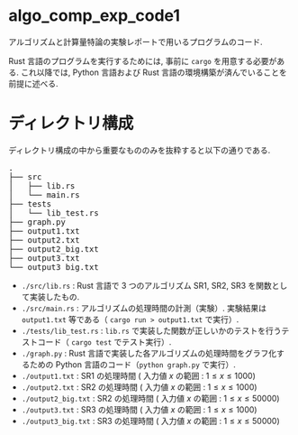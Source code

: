 # algo_comp_exp_code1
アルゴリズムと計算量特論の実験レポートで用いるプログラムのコード.

Rust 言語のプログラムを実行するためには, 事前に `cargo` を用意する必要がある.
これ以降では, Python 言語および Rust 言語の環境構築が済んでいることを前提に述べる.

# ディレクトリ構成
ディレクトリ構成の中から重要なもののみを抜粋すると以下の通りである.
<pre>
.
├── src
│   ├── lib.rs
│   └── main.rs
├── tests
│   └── lib_test.rs
├── graph.py
├── output1.txt
├── output2.txt
├── output2_big.txt
├── output3.txt
└── output3_big.txt
</pre>

- `./src/lib.rs` : Rust 言語で $3$ つのアルゴリズム SR1, SR2, SR3 を関数として実装したもの.
- `./src/main.rs` : アルゴリズムの処理時間の計測（実験）. 実験結果は `output1.txt` 等である（ `cargo run > output1.txt` で実行）.
- `./tests/lib_test.rs` : `lib.rs` で実装した関数が正しいかのテストを行うテストコード（ `cargo test` でテスト実行）.
- `./graph.py` : Rust 言語で実装した各アルゴリズムの処理時間をグラフ化するための Python 言語のコード（`python graph.py` で実行）.
- `./output1.txt` : SR1 の処理時間 $($ 入力値 $x$ の範囲 : $1 \le x \le 1000)$
- `./output2.txt` : SR2 の処理時間 $($ 入力値 $x$ の範囲 : $1 \le x \le 1000)$
- `./output2_big.txt` : SR2 の処理時間 $($ 入力値 $x$ の範囲 : $1 \le x \le 50000)$
- `./output3.txt` : SR3 の処理時間 $($ 入力値 $x$ の範囲 : $1 \le x \le 1000)$
- `./output3_big.txt` : SR3 の処理時間 $($ 入力値 $x$ の範囲 : $1 \le x \le 50000)$
